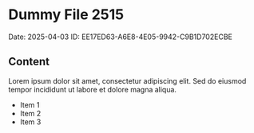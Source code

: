 # Dummy File 2515

Date: 2025-04-03
ID: EE17ED63-A6E8-4E05-9942-C9B1D702ECBE

## Content

Lorem ipsum dolor sit amet, consectetur adipiscing elit.
Sed do eiusmod tempor incididunt ut labore et dolore magna aliqua.

* Item 1
* Item 2
* Item 3
